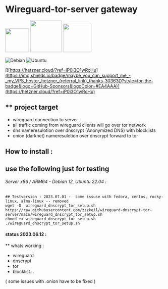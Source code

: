 # Wireguard-tor-server gateway
<img src="https://upload.wikimedia.org/wikipedia/commons/thumb/9/98/Logo_of_WireGuard.svg/320px-Logo_of_WireGuard.svg.png" height="75">   <img src="https://raw.github.com/dnscrypt/dnscrypt-proxy/master/logo.png" height="100"> <img src="https://www.torproject.org/static/images/tor-logo/Color.png" height="90">

![Debian](https://img.shields.io/badge/Debian-D70A53?style=for-the-badge&logo=debian&logoColor=white) ![Ubuntu](https://img.shields.io/badge/Ubuntu-E95420?style=for-the-badge&logo=ubuntu&logoColor=white)

[![https://hetzner.cloud/?ref=iP0i3O1wRcHu](https://img.shields.io/badge/maybe_you_can_support_me_-_my_VPS_hoster_hetzner_(referral_link)_thanks-30363D?style=for-the-badge&logo=GitHub-Sponsors&logoColor=#EA4AAA)](https://hetzner.cloud/?ref=iP0i3O1wRcHu) 

## ** project target 
*  wireguard connection to server 
* all traffic coming from wireguard clients will go over tor network
* dns nameresulotion over dnscrypt (Anonymized DNS) with blocklists
* onion (darknet) nameresulotion over dnscrypt forward to tor

## How to install :  
## use the following just for testing 

###### Server x86 / ARM64 - Debian 12, Ubuntu 22.04 :
```
## Testversion : 2023.07.01 -  some issuse with fedora, centos, rocky-linux, alma-linux -- removed 
wget -O  wireguard_dnscrypt_tor_setup.sh https://raw.githubusercontent.com/zzzkeil/wireguard-dnscrypt-tor-server/main/wireguard_dnscrypt_tor_setup.sh
chmod +x wireguard_dnscrypt_tor_setup.sh
./wireguard_dnscrypt_tor_setup.sh
```





#### status 2023.06.12 : 

** whats working :  
* wireguard
* dnscrypt
* tor
* blocklist...

( some issues with .onion have to be fixed )






